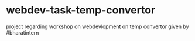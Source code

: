 # webdev-task-temp-convertor
project regarding workshop on webdevlopment on temp convertor given by #bharatintern
